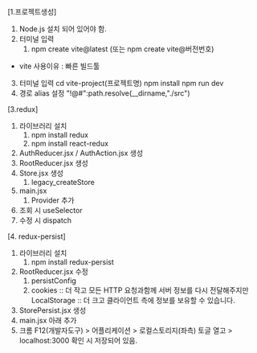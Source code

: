 <!-- # React + Vite

This template provides a minimal setup to get React working in Vite with HMR and some ESLint rules.

Currently, two official plugins are available:

- [@vitejs/plugin-react](https://github.com/vitejs/vite-plugin-react/blob/main/packages/plugin-react/README.md) uses [Babel](https://babeljs.io/) for Fast Refresh
- [@vitejs/plugin-react-swc](https://github.com/vitejs/vite-plugin-react-swc) uses [SWC](https://swc.rs/) for Fast Refresh -->

[1.프로젝트생성]
1. Node.js 설치 되어 있어야 함.
2. 터미널 입력
   1) npm create vite@latest 
      (또는 npm create vite@버전번호)
* vite 사용이유 : 빠른 빌드툴
3. 터미널 입력
   cd vite-project(프로젝트명)
   npm install
   npm run dev
4. 경로 alias 설정
   "!@#":path.resolve(__dirname,"./src")

[3.redux]
1. 라이브러리 설치
   1) npm install redux
   2) npm install react-redux
2. AuthReducer.jsx / AuthAction.jsx 생성
3. RootReducer.jsx 생성
4. Store.jsx 생성
   1) legacy_createStore
5. main.jsx
   1) Provider 추가
6. 조회 시 useSelector
7. 수정 시 dispatch

[4. redux-persist]
1. 라이브러리 설치
   1) npm install redux-persist
2. RootReducer.jsx 수정
   1) persistConfig
   2) cookies :: 더 작고 모든 HTTP 요청과함께 서버 정보를 다시 전달해주지만 
      LocalStorage :: 더 크고 클라이언트 측에 정보를 보유할 수 있습니다.
3. StorePersist.jsx 생성
4. main.jsx 아래 추가
   <PersistGate persistor={persistor}>
5. 크롬 F12(개발자도구) > 어플리케이션 > 로컬스토리지(좌측) 토글 열고 > localhost:3000 확인 시 저장되어 있음.